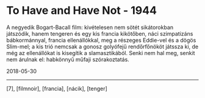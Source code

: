# To Have and Have Not - 1944

A negyedik Bogart-Bacall film: kivételesen nem sötét sikátorokban játszódik, hanem tengeren és egy kis francia kikötőben, náci szimpatizáns bábkormánnyal, francia ellenállókkal, meg a részeges Eddie-vel és a dögös Slim-mel; a kis trió nemcsak a gonosz golyófejű rendőrfőnököt játssza ki, de még az ellenállókat is kisegítik a slamasztikából. Senki nem hal meg, senkit nem árulnak el: habkönnyű műfaji szórakoztatás.

2018-05-30

----

[7], [filmnoir], [francia], [nácik], [tenger]
